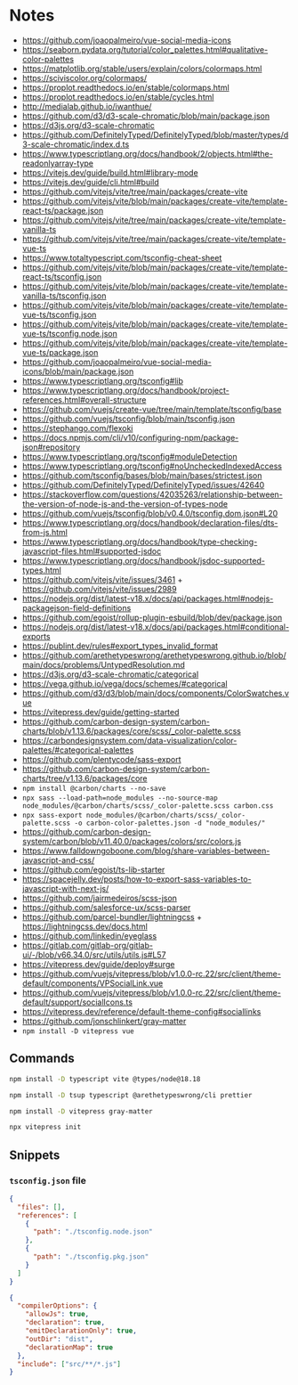 # Notes

- https://github.com/joaopalmeiro/vue-social-media-icons
- https://seaborn.pydata.org/tutorial/color_palettes.html#qualitative-color-palettes
- https://matplotlib.org/stable/users/explain/colors/colormaps.html
- https://sciviscolor.org/colormaps/
- https://proplot.readthedocs.io/en/stable/colormaps.html
- https://proplot.readthedocs.io/en/stable/cycles.html
- http://medialab.github.io/iwanthue/
- https://github.com/d3/d3-scale-chromatic/blob/main/package.json
- https://d3js.org/d3-scale-chromatic
- https://github.com/DefinitelyTyped/DefinitelyTyped/blob/master/types/d3-scale-chromatic/index.d.ts
- https://www.typescriptlang.org/docs/handbook/2/objects.html#the-readonlyarray-type
- https://vitejs.dev/guide/build.html#library-mode
- https://vitejs.dev/guide/cli.html#build
- https://github.com/vitejs/vite/tree/main/packages/create-vite
- https://github.com/vitejs/vite/blob/main/packages/create-vite/template-react-ts/package.json
- https://github.com/vitejs/vite/tree/main/packages/create-vite/template-vanilla-ts
- https://github.com/vitejs/vite/tree/main/packages/create-vite/template-vue-ts
- https://www.totaltypescript.com/tsconfig-cheat-sheet
- https://github.com/vitejs/vite/blob/main/packages/create-vite/template-react-ts/tsconfig.json
- https://github.com/vitejs/vite/blob/main/packages/create-vite/template-vanilla-ts/tsconfig.json
- https://github.com/vitejs/vite/blob/main/packages/create-vite/template-vue-ts/tsconfig.json
- https://github.com/vitejs/vite/blob/main/packages/create-vite/template-vue-ts/tsconfig.node.json
- https://github.com/vitejs/vite/blob/main/packages/create-vite/template-vue-ts/package.json
- https://github.com/joaopalmeiro/vue-social-media-icons/blob/main/package.json
- https://www.typescriptlang.org/tsconfig#lib
- https://www.typescriptlang.org/docs/handbook/project-references.html#overall-structure
- https://github.com/vuejs/create-vue/tree/main/template/tsconfig/base
- https://github.com/vuejs/tsconfig/blob/main/tsconfig.json
- https://stephango.com/flexoki
- https://docs.npmjs.com/cli/v10/configuring-npm/package-json#repository
- https://www.typescriptlang.org/tsconfig#moduleDetection
- https://www.typescriptlang.org/tsconfig#noUncheckedIndexedAccess
- https://github.com/tsconfig/bases/blob/main/bases/strictest.json
- https://github.com/DefinitelyTyped/DefinitelyTyped/issues/42640
- https://stackoverflow.com/questions/42035263/relationship-between-the-version-of-node-js-and-the-version-of-types-node
- https://github.com/vuejs/tsconfig/blob/v0.4.0/tsconfig.dom.json#L20
- https://www.typescriptlang.org/docs/handbook/declaration-files/dts-from-js.html
- https://www.typescriptlang.org/docs/handbook/type-checking-javascript-files.html#supported-jsdoc
- https://www.typescriptlang.org/docs/handbook/jsdoc-supported-types.html
- https://github.com/vitejs/vite/issues/3461 + https://github.com/vitejs/vite/issues/2989
- https://nodejs.org/dist/latest-v18.x/docs/api/packages.html#nodejs-packagejson-field-definitions
- https://github.com/egoist/rollup-plugin-esbuild/blob/dev/package.json
- https://nodejs.org/dist/latest-v18.x/docs/api/packages.html#conditional-exports
- https://publint.dev/rules#export_types_invalid_format
- https://github.com/arethetypeswrong/arethetypeswrong.github.io/blob/main/docs/problems/UntypedResolution.md
- https://d3js.org/d3-scale-chromatic/categorical
- https://vega.github.io/vega/docs/schemes/#categorical
- https://github.com/d3/d3/blob/main/docs/components/ColorSwatches.vue
- https://vitepress.dev/guide/getting-started
- https://github.com/carbon-design-system/carbon-charts/blob/v1.13.6/packages/core/scss/_color-palette.scss
- https://carbondesignsystem.com/data-visualization/color-palettes/#categorical-palettes
- https://github.com/plentycode/sass-export
- https://github.com/carbon-design-system/carbon-charts/tree/v1.13.6/packages/core
- `npm install @carbon/charts --no-save`
- `npx sass --load-path=node_modules --no-source-map node_modules/@carbon/charts/scss/_color-palette.scss carbon.css`
- `npx sass-export node_modules/@carbon/charts/scss/_color-palette.scss -o carbon-color-palettes.json -d "node_modules/"`
- https://github.com/carbon-design-system/carbon/blob/v11.40.0/packages/colors/src/colors.js
- https://www.falldowngoboone.com/blog/share-variables-between-javascript-and-css/
- https://github.com/egoist/ts-lib-starter
- https://spacejelly.dev/posts/how-to-export-sass-variables-to-javascript-with-next-js/
- https://github.com/jairmedeiros/scss-json
- https://github.com/salesforce-ux/scss-parser
- https://github.com/parcel-bundler/lightningcss + https://lightningcss.dev/docs.html
- https://github.com/linkedin/eyeglass
- https://gitlab.com/gitlab-org/gitlab-ui/-/blob/v66.34.0/src/utils/utils.js#L57
- https://vitepress.dev/guide/deploy#surge
- https://github.com/vuejs/vitepress/blob/v1.0.0-rc.22/src/client/theme-default/components/VPSocialLink.vue
- https://github.com/vuejs/vitepress/blob/v1.0.0-rc.22/src/client/theme-default/support/socialIcons.ts
- https://vitepress.dev/reference/default-theme-config#sociallinks
- https://github.com/jonschlinkert/gray-matter
- `npm install -D vitepress vue`

## Commands

```bash
npm install -D typescript vite @types/node@18.18
```

```bash
npm install -D tsup typescript @arethetypeswrong/cli prettier
```

```bash
npm install -D vitepress gray-matter
```

```bash
npx vitepress init
```

## Snippets

### `tsconfig.json` file

```json
{
  "files": [],
  "references": [
    {
      "path": "./tsconfig.node.json"
    },
    {
      "path": "./tsconfig.pkg.json"
    }
  ]
}
```

```json
{
  "compilerOptions": {
    "allowJs": true,
    "declaration": true,
    "emitDeclarationOnly": true,
    "outDir": "dist",
    "declarationMap": true
  },
  "include": ["src/**/*.js"]
}
```
